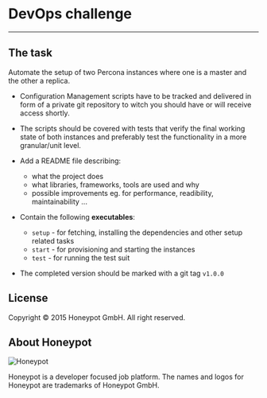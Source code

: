 # DevOps challenge

---

The task
--------

Automate the setup of two Percona instances where one is a master
and the other a replica.

* Configuration Management scripts have to be tracked and delivered in form
of a private git repository to witch you should have or will receive
access shortly.

* The scripts should be covered with tests that verify the final working state
of both instances and preferably test the functionality in a more granular/unit level.

* Add a README file describing:
  - what the project does
  - what libraries, frameworks, tools are used and why
  - possible improvements eg. for performance, readibility, maintainability ...

* Contain the following **executables**:
  - `setup` - for fetching, installing the dependencies and other setup
    related tasks
  - `start` - for provisioning and starting the instances
  - `test` - for running the test suit

* The completed version should be marked with a git tag `v1.0.0`


License
-------

Copyright © 2015 Honeypot GmbH. All right reserved.


About Honeypot
--------------

![Honeypot](https://www.honeypot.io/logo.png)

Honeypot is a developer focused job platform.
The names and logos for Honeypot are trademarks of Honeypot GmbH.
